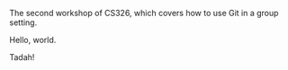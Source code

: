 
The second workshop of CS326, which covers how to use Git in a group setting.

Hello, world.

Tadah!
